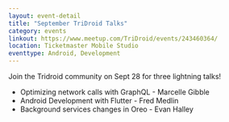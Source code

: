 ```yaml
---
layout: event-detail
title: "September TriDroid Talks"
category: events
linkout: https://www.meetup.com/TriDroid/events/243460364/
location: Ticketmaster Mobile Studio
eventtype: Android, Development
---
```


Join the Tridroid community on Sept 28 for three lightning talks!
  * Optimizing network calls with GraphQL - Marcelle Gibble
  * Android Development with Flutter - Fred Medlin
  * Background services changes in Oreo - Evan Halley
